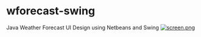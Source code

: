 # wforecast-swing
Java Weather Forecast UI Design using Netbeans and Swing
[![screen.png](https://i.postimg.cc/kX0k2Zff/screen.png)](https://postimg.cc/GHjMNM0y)
